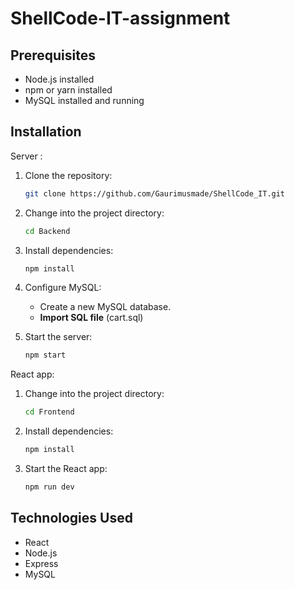 # ShellCode-IT-assignment

## Prerequisites

- Node.js installed
- npm or yarn installed
- MySQL installed and running

## Installation
Server : 

1. Clone the repository:

    ```bash
    git clone https://github.com/Gaurimusmade/ShellCode_IT.git
    ```

2. Change into the project directory:

    ```bash
    cd Backend
    ```

3. Install dependencies:

    ```bash
    npm install
    ```

4. Configure MySQL:

    - Create a new MySQL database.
    - **Import SQL file** (cart.sql)

5. Start the server:

    ```bash
    npm start
    ```

 React app:

1. Change into the project directory:

    ```bash
    cd Frontend
    ```

2. Install dependencies:

    ```bash
    npm install
    ```
3. Start the React app:

     ```bash
    npm run dev
    ```

## Technologies Used

- React
- Node.js
- Express
- MySQL

